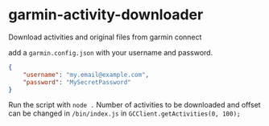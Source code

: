 # garmin-activity-downloader
Download activities and original files from garmin connect

add a `garmin.config.json` with your username and password.

```json
{
	"username": "my.email@example.com",
	"password": "MySecretPassword" 
}
```

Run the script with `node .`
Number of activities to be downloaded and offset can be changed in `/bin/index.js`  in `GCClient.getActivities(0, 100);`
